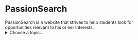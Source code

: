 <p style="text-align: center;"><h1>PassionSearch</h1></p>
PassionSearch is a website that strives to help students look for opportunities relevant to his or her interests.

<details><summary>Choose a topic...</summary>

[Topic 1](https://example.com)
[Topic 2](https://example.com)

</details>
